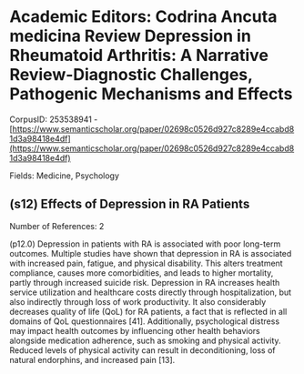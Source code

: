 # Academic Editors: Codrina Ancuta medicina Review Depression in Rheumatoid Arthritis: A Narrative Review-Diagnostic Challenges, Pathogenic Mechanisms and Effects

CorpusID: 253538941 - [https://www.semanticscholar.org/paper/02698c0526d927c8289e4ccabd81d3a98418e4df](https://www.semanticscholar.org/paper/02698c0526d927c8289e4ccabd81d3a98418e4df)

Fields: Medicine, Psychology

## (s12) Effects of Depression in RA Patients
Number of References: 2

(p12.0) Depression in patients with RA is associated with poor long-term outcomes. Multiple studies have shown that depression in RA is associated with increased pain, fatigue, and physical disability. This alters treatment compliance, causes more comorbidities, and leads to higher mortality, partly through increased suicide risk. Depression in RA increases health service utilization and healthcare costs directly through hospitalization, but also indirectly through loss of work productivity. It also considerably decreases quality of life (QoL) for RA patients, a fact that is reflected in all domains of QoL questionnaires [41]. Additionally, psychological distress may impact health outcomes by influencing other health behaviors alongside medication adherence, such as smoking and physical activity. Reduced levels of physical activity can result in deconditioning, loss of natural endorphins, and increased pain [13].
